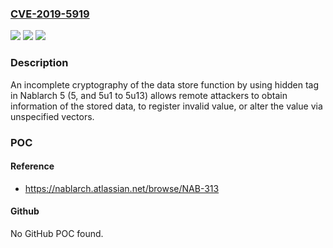 ### [CVE-2019-5919](https://cve.mitre.org/cgi-bin/cvename.cgi?name=CVE-2019-5919)
![](https://img.shields.io/static/v1?label=Product&message=Nablarch%205&color=blue)
![](https://img.shields.io/static/v1?label=Version&message=n%2Fa&color=blue)
![](https://img.shields.io/static/v1?label=Vulnerability&message=An%20incomplete%20cryptography&color=brighgreen)

### Description

An incomplete cryptography of the data store function by using hidden tag in Nablarch 5 (5, and 5u1 to 5u13) allows remote attackers to obtain information of the stored data, to register invalid value, or alter the value via unspecified vectors.

### POC

#### Reference
- https://nablarch.atlassian.net/browse/NAB-313

#### Github
No GitHub POC found.

